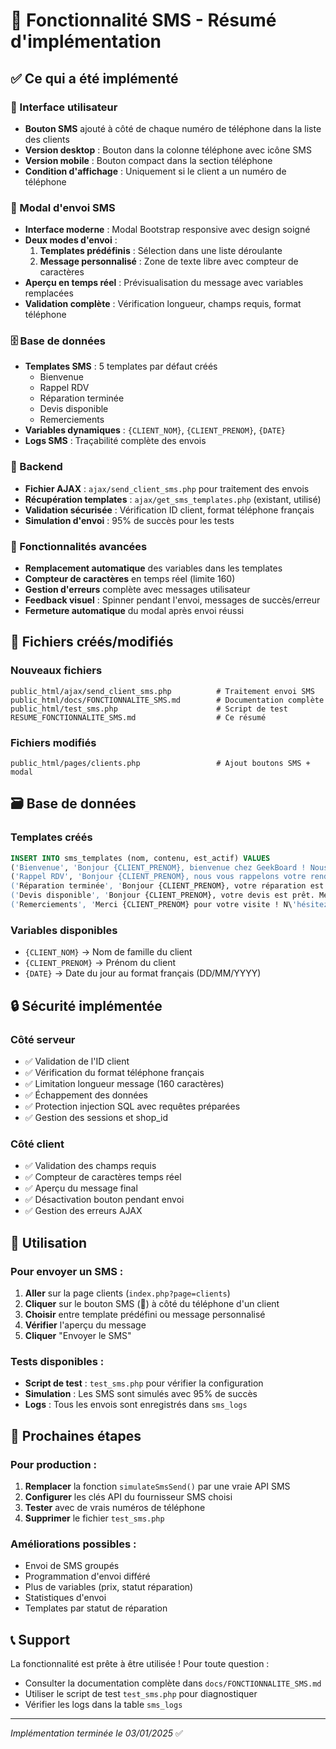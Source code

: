 # 📱 Fonctionnalité SMS - Résumé d'implémentation

## ✅ Ce qui a été implémenté

### 🎯 Interface utilisateur
- **Bouton SMS** ajouté à côté de chaque numéro de téléphone dans la liste des clients
- **Version desktop** : Bouton dans la colonne téléphone avec icône SMS
- **Version mobile** : Bouton compact dans la section téléphone
- **Condition d'affichage** : Uniquement si le client a un numéro de téléphone

### 📱 Modal d'envoi SMS
- **Interface moderne** : Modal Bootstrap responsive avec design soigné
- **Deux modes d'envoi** :
  1. **Templates prédéfinis** : Sélection dans une liste déroulante
  2. **Message personnalisé** : Zone de texte libre avec compteur de caractères
- **Aperçu en temps réel** : Prévisualisation du message avec variables remplacées
- **Validation complète** : Vérification longueur, champs requis, format téléphone

### 🗄️ Base de données
- **Templates SMS** : 5 templates par défaut créés
  - Bienvenue
  - Rappel RDV  
  - Réparation terminée
  - Devis disponible
  - Remerciements
- **Variables dynamiques** : `{CLIENT_NOM}`, `{CLIENT_PRENOM}`, `{DATE}`
- **Logs SMS** : Traçabilité complète des envois

### 🔧 Backend
- **Fichier AJAX** : `ajax/send_client_sms.php` pour traitement des envois
- **Récupération templates** : `ajax/get_sms_templates.php` (existant, utilisé)
- **Validation sécurisée** : Vérification ID client, format téléphone français
- **Simulation d'envoi** : 95% de succès pour les tests

### 🎨 Fonctionnalités avancées
- **Remplacement automatique** des variables dans les templates
- **Compteur de caractères** en temps réel (limite 160)
- **Gestion d'erreurs** complète avec messages utilisateur
- **Feedback visuel** : Spinner pendant l'envoi, messages de succès/erreur
- **Fermeture automatique** du modal après envoi réussi

## 📁 Fichiers créés/modifiés

### Nouveaux fichiers
```
public_html/ajax/send_client_sms.php          # Traitement envoi SMS
public_html/docs/FONCTIONNALITE_SMS.md        # Documentation complète
public_html/test_sms.php                      # Script de test
RESUME_FONCTIONNALITE_SMS.md                  # Ce résumé
```

### Fichiers modifiés
```
public_html/pages/clients.php                 # Ajout boutons SMS + modal
```

## 🗃️ Base de données

### Templates créés
```sql
INSERT INTO sms_templates (nom, contenu, est_actif) VALUES 
('Bienvenue', 'Bonjour {CLIENT_PRENOM}, bienvenue chez GeekBoard ! Nous sommes ravis de vous compter parmi nos clients.', 1),
('Rappel RDV', 'Bonjour {CLIENT_PRENOM}, nous vous rappelons votre rendez-vous prévu aujourd\'hui. À bientôt !', 1),
('Réparation terminée', 'Bonjour {CLIENT_PRENOM}, votre réparation est terminée et prête à être récupérée. Merci de votre confiance.', 1),
('Devis disponible', 'Bonjour {CLIENT_PRENOM}, votre devis est prêt. Merci de nous contacter pour en discuter.', 1),
('Remerciements', 'Merci {CLIENT_PRENOM} pour votre visite ! N\'hésitez pas à nous recommander autour de vous.', 1);
```

### Variables disponibles
- `{CLIENT_NOM}` → Nom de famille du client
- `{CLIENT_PRENOM}` → Prénom du client  
- `{DATE}` → Date du jour au format français (DD/MM/YYYY)

## 🔒 Sécurité implémentée

### Côté serveur
- ✅ Validation de l'ID client
- ✅ Vérification du format téléphone français
- ✅ Limitation longueur message (160 caractères)
- ✅ Échappement des données
- ✅ Protection injection SQL avec requêtes préparées
- ✅ Gestion des sessions et shop_id

### Côté client
- ✅ Validation des champs requis
- ✅ Compteur de caractères temps réel
- ✅ Aperçu du message final
- ✅ Désactivation bouton pendant envoi
- ✅ Gestion des erreurs AJAX

## 🎯 Utilisation

### Pour envoyer un SMS :
1. **Aller** sur la page clients (`index.php?page=clients`)
2. **Cliquer** sur le bouton SMS (📱) à côté du téléphone d'un client
3. **Choisir** entre template prédéfini ou message personnalisé
4. **Vérifier** l'aperçu du message
5. **Cliquer** "Envoyer le SMS"

### Tests disponibles :
- **Script de test** : `test_sms.php` pour vérifier la configuration
- **Simulation** : Les SMS sont simulés avec 95% de succès
- **Logs** : Tous les envois sont enregistrés dans `sms_logs`

## 🚀 Prochaines étapes

### Pour production :
1. **Remplacer** la fonction `simulateSmsSend()` par une vraie API SMS
2. **Configurer** les clés API du fournisseur SMS choisi
3. **Tester** avec de vrais numéros de téléphone
4. **Supprimer** le fichier `test_sms.php`

### Améliorations possibles :
- Envoi de SMS groupés
- Programmation d'envoi différé
- Plus de variables (prix, statut réparation)
- Statistiques d'envoi
- Templates par statut de réparation

## 📞 Support

La fonctionnalité est prête à être utilisée ! Pour toute question :
- Consulter la documentation complète dans `docs/FONCTIONNALITE_SMS.md`
- Utiliser le script de test `test_sms.php` pour diagnostiquer
- Vérifier les logs dans la table `sms_logs`

---
*Implémentation terminée le 03/01/2025* ✅ 